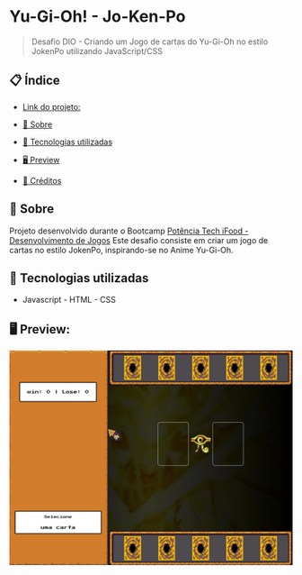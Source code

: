 # Yu-Gi-Oh! - Jo-Ken-Po
> Desafio DIO - Criando um Jogo de cartas do Yu-Gi-Oh no estilo JokenPo utilizando JavaScript/CSS


## 📋 Índice
- [Link do projeto:](https://finandolopes.github.io/Yu_Gi_Oh/)

- [📖 Sobre](#-Sobre)
- [🚀 Tecnologias utilizadas](#-Tecnologias-utilizadas)
- [🖥 Preview](#-Preview)
- [📌 Créditos](#-Créditos)

## 📖 Sobre
Projeto desenvolvido durante o Bootcamp [Potência Tech iFood - Desenvolvimento de Jogos](https://web.dio.me/track/potencia-tech-ifood-desenvolvimento-de-jogos) Este desafio consiste em criar um jogo de cartas no estilo JokenPo, inspirando-se no Anime Yu-Gi-Oh.

## 🚀 Tecnologias utilizadas
- Javascript - HTML - CSS

## 🖥 Preview:

<p align="center">
  <img src="screenshot.png" title="screenshot" alt="screenshot do jogo">
</p>


   














